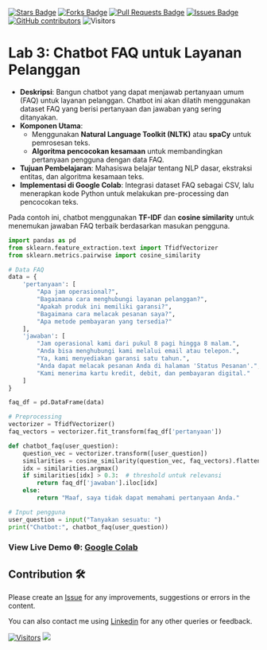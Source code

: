 <a href="https://github.com/drshahizan/special-topic-data-engineering/stargazers"><img src="https://img.shields.io/github/stars/drshahizan/special-topic-data-engineering" alt="Stars Badge"/></a>
<a href="https://github.com/drshahizan/special-topic-data-engineering/network/members"><img src="https://img.shields.io/github/forks/drshahizan/special-topic-data-engineering" alt="Forks Badge"/></a>
<a href="https://github.com/drshahizan/special-topic-data-engineering/pulls"><img src="https://img.shields.io/github/issues-pr/drshahizan/special-topic-data-engineering" alt="Pull Requests Badge"/></a>
<a href="https://github.com/drshahizan/special-topic-data-engineering/issues"><img src="https://img.shields.io/github/issues/drshahizan/special-topic-data-engineering" alt="Issues Badge"/></a>
<a href="https://github.com/drshahizan/special-topic-data-engineering/graphs/contributors"><img alt="GitHub contributors" src="https://img.shields.io/github/contributors/drshahizan/special-topic-data-engineering?color=2b9348"></a>
![Visitors](https://api.visitorbadge.io/api/visitors?path=https%3A%2F%2Fgithub.com%2Fdrshahizan%2Fspecial-topic-data-engineering&labelColor=%23d9e3f0&countColor=%23697689&style=flat)

# Lab 3: **Chatbot FAQ untuk Layanan Pelanggan**

   - **Deskripsi**: Bangun chatbot yang dapat menjawab pertanyaan umum (FAQ) untuk layanan pelanggan. Chatbot ini akan dilatih menggunakan dataset FAQ yang berisi pertanyaan dan jawaban yang sering ditanyakan.
   - **Komponen Utama**: 
     - Menggunakan **Natural Language Toolkit (NLTK)** atau **spaCy** untuk pemrosesan teks.
     - **Algoritma pencocokan kesamaan** untuk membandingkan pertanyaan pengguna dengan data FAQ.
   - **Tujuan Pembelajaran**: Mahasiswa belajar tentang NLP dasar, ekstraksi entitas, dan algoritma kesamaan teks.
   - **Implementasi di Google Colab**: Integrasi dataset FAQ sebagai CSV, lalu menerapkan kode Python untuk melakukan pre-processing dan pencocokan teks.

Pada contoh ini, chatbot menggunakan **TF-IDF** dan **cosine similarity** untuk menemukan jawaban FAQ terbaik berdasarkan masukan pengguna.

```python
import pandas as pd
from sklearn.feature_extraction.text import TfidfVectorizer
from sklearn.metrics.pairwise import cosine_similarity

# Data FAQ
data = {
    'pertanyaan': [
        "Apa jam operasional?",
        "Bagaimana cara menghubungi layanan pelanggan?",
        "Apakah produk ini memiliki garansi?",
        "Bagaimana cara melacak pesanan saya?",
        "Apa metode pembayaran yang tersedia?"
    ],
    'jawaban': [
        "Jam operasional kami dari pukul 8 pagi hingga 8 malam.",
        "Anda bisa menghubungi kami melalui email atau telepon.",
        "Ya, kami menyediakan garansi satu tahun.",
        "Anda dapat melacak pesanan Anda di halaman 'Status Pesanan'.",
        "Kami menerima kartu kredit, debit, dan pembayaran digital."
    ]
}

faq_df = pd.DataFrame(data)

# Preprocessing
vectorizer = TfidfVectorizer()
faq_vectors = vectorizer.fit_transform(faq_df['pertanyaan'])

def chatbot_faq(user_question):
    question_vec = vectorizer.transform([user_question])
    similarities = cosine_similarity(question_vec, faq_vectors).flatten()
    idx = similarities.argmax()
    if similarities[idx] > 0.3:  # threshold untuk relevansi
        return faq_df['jawaban'].iloc[idx]
    else:
        return "Maaf, saya tidak dapat memahami pertanyaan Anda."

# Input pengguna
user_question = input("Tanyakan sesuatu: ")
print("Chatbot:", chatbot_faq(user_question))
```


### View Live Demo 🌐: [Google Colab](https://colab.research.google.com/drive/1ht4bNNvZdYEG9Xa1gxQoE_8ut5sLN4Kw#scrollTo=s-m_cLV69ZD_)


## Contribution 🛠️
Please create an [Issue](https://github.com/drshahizan/special-topic-data-engineering/issues) for any improvements, suggestions or errors in the content.

You can also contact me using [Linkedin](https://www.linkedin.com/in/drshahizan/) for any other queries or feedback.

[![Visitors](https://api.visitorbadge.io/api/visitors?path=https%3A%2F%2Fgithub.com%2Fdrshahizan&labelColor=%23697689&countColor=%23555555&style=plastic)](https://visitorbadge.io/status?path=https%3A%2F%2Fgithub.com%2Fdrshahizan)
![](https://hit.yhype.me/github/profile?user_id=81284918)
